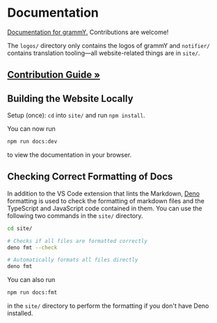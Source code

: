 # Documentation

[Documentation for grammY.](https://grammy.dev)
Contributions are welcome!

The `logos/` directory only contains the logos of grammY and `notifier/` contains translation tooling—all website-related things are in `site/`.

## [Contribution Guide »](./CONTRIBUTING.md)

## Building the Website Locally

Setup (once): `cd` into `site/` and run `npm install`.

You can now run

```sh
npm run docs:dev
```

to view the documentation in your browser.

## Checking Correct Formatting of Docs

In addition to the VS Code extension that lints the Markdown, [Deno](https://deno.land/) formatting is used to check the formatting of markdown files and the TypeScript and JavaScript code contained in them.
You can use the following two commands in the `site/` directory.

```sh
cd site/

# Checks if all files are formatted correctly
deno fmt --check

# Automatically formats all files directly
deno fmt
```

You can also run

```sh
npm run docs:fmt
```

in the `site/` directory to perform the formatting if you don't have Deno installed.
